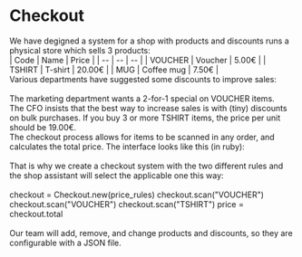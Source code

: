 # Checkout<br>
We have degigned a system for a shop with products and discounts
runs a physical store which sells 3 products:
<br>
| Code | Name | Price |
| -- | -- | -- |
| VOUCHER | Voucher     | 5.00€  |
| TSHIRT  | T-shirt     | 20.00€ |
| MUG     | Coffee mug  | 7.50€  |
<br>
Various departments have suggested some discounts to improve sales:<br>
<br>
The marketing department wants a 2-for-1 special on VOUCHER items.<br>
The CFO insists that the best way to increase sales is with (tiny) discounts on bulk purchases. If you buy 3 or more TSHIRT items, the price per unit should be 19.00€.<br>
The checkout process allows for items to be scanned in any order, and calculates the total price. The interface looks like this (in ruby):<br>
<br>
That is why we create a checkout system with the two different rules and the shop assistant will select the applicable one this way:<br>
<br>
    checkout = Checkout.new(price_rules)
    checkout.scan("VOUCHER")
    checkout.scan("VOUCHER")
    checkout.scan("TSHIRT")
    price = checkout.total
<br>
<br>
Our team will add, remove, and change products and discounts, so they are configurable with a JSON file.
